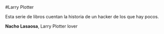 #Larry Plotter

Esta serie de libros cuentan la historia de un hacker de los que hay pocos.

**Nacho Lasaosa**, Larry Plotter lover
